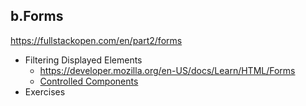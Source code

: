 ## b.Forms
https://fullstackopen.com/en/part2/forms

- Filtering Displayed Elements
  - https://developer.mozilla.org/en-US/docs/Learn/HTML/Forms
  - [Controlled Components](https://reactjs.org/docs/forms.html#controlled-components)
- Exercises
